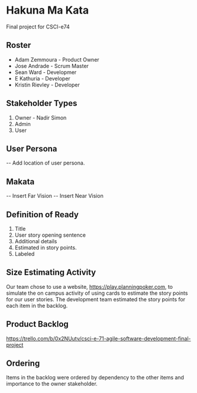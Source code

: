 # Hakuna Ma Kata
Final project for CSCI-e74


## Roster
* Adam Zemmoura - Product Owner
* Jose Andrade - Scrum Master
* Sean Ward - Developmer
* E Kathuria - Developer
* Kristin Rievley - Developer

## Stakeholder Types
1. Owner - Nadir Simon
2. Admin
3. User

## User Persona
-- Add location of user persona.

## Makata
-- Insert Far Vision
-- Insert Near Vision

## Definition of Ready
1. Title
2. User story opening sentence
3. Additional details
4. Estimated in story points.
5. Labeled

## Size Estimating Activity
Our team chose to use a website, https://play.planningpoker.com, to simulate the on campus
activity of using cards to estimate the story points for our user stories. The development team
estimated the story points for each item in the backlog.

## Product Backlog
https://trello.com/b/0x2NUutv/csci-e-71-agile-software-development-final-project

## Ordering
Items in the backlog were ordered by dependency to the other items and importance to the owner stakeholder.

